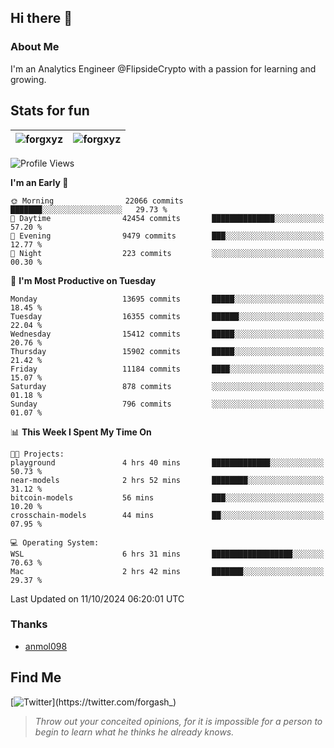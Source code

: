 ## Hi there 👋

### About Me

I'm an Analytics Engineer @FlipsideCrypto with a passion for learning and growing.
  
## Stats for fun

| <img align="center" src="https://github-readme-streak-stats.herokuapp.com/?user=forgxyz&theme=tokyonight" alt="forgxyz" /> | <img align="center" src="https://github-readme-stats.vercel.app/api?username=forgxyz&theme=tokyonight&show_icons=true" alt="forgxyz" /> |
| ------------- |------------- |


<!--START_SECTION:waka-->
![Profile Views](http://img.shields.io/badge/Profile%20Views-0-blue)

**I'm an Early 🐤** 

```text
🌞 Morning                22066 commits       ███████░░░░░░░░░░░░░░░░░░   29.73 % 
🌆 Daytime                42454 commits       ██████████████░░░░░░░░░░░   57.20 % 
🌃 Evening                9479 commits        ███░░░░░░░░░░░░░░░░░░░░░░   12.77 % 
🌙 Night                  223 commits         ░░░░░░░░░░░░░░░░░░░░░░░░░   00.30 % 
```
📅 **I'm Most Productive on Tuesday** 

```text
Monday                   13695 commits       █████░░░░░░░░░░░░░░░░░░░░   18.45 % 
Tuesday                  16355 commits       ██████░░░░░░░░░░░░░░░░░░░   22.04 % 
Wednesday                15412 commits       █████░░░░░░░░░░░░░░░░░░░░   20.76 % 
Thursday                 15902 commits       █████░░░░░░░░░░░░░░░░░░░░   21.42 % 
Friday                   11184 commits       ████░░░░░░░░░░░░░░░░░░░░░   15.07 % 
Saturday                 878 commits         ░░░░░░░░░░░░░░░░░░░░░░░░░   01.18 % 
Sunday                   796 commits         ░░░░░░░░░░░░░░░░░░░░░░░░░   01.07 % 
```


📊 **This Week I Spent My Time On** 

```text
🐱‍💻 Projects: 
playground               4 hrs 40 mins       █████████████░░░░░░░░░░░░   50.73 % 
near-models              2 hrs 52 mins       ████████░░░░░░░░░░░░░░░░░   31.12 % 
bitcoin-models           56 mins             ███░░░░░░░░░░░░░░░░░░░░░░   10.20 % 
crosschain-models        44 mins             ██░░░░░░░░░░░░░░░░░░░░░░░   07.95 % 

💻 Operating System: 
WSL                      6 hrs 31 mins       ██████████████████░░░░░░░   70.63 % 
Mac                      2 hrs 42 mins       ███████░░░░░░░░░░░░░░░░░░   29.37 % 
```


 Last Updated on 11/10/2024 06:20:01 UTC
<!--END_SECTION:waka-->

### Thanks
 - [anmol098](https://github.com/anmol098/waka-readme-stats/)
  
## Find Me
[![Twitter](https://img.shields.io/twitter/url/https/twitter.com/forgash_.svg?style=social&label=Follow%20%40forgash_)](https://twitter.com/forgash_)


> *Throw out your conceited opinions, for it is impossible for a person to begin to learn what he thinks he already knows.* 
